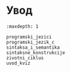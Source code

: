 # Увод

```{toctree}
:maxdepth: 1

programski_jezici
programski_jezik_c
sintaksa_i_semantika
sintaksne_konstrukcije
zivotni_ciklus
uvod_kviz
```
